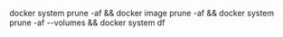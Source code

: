 docker system prune -af && docker image prune -af && docker system prune -af --volumes && docker system df
